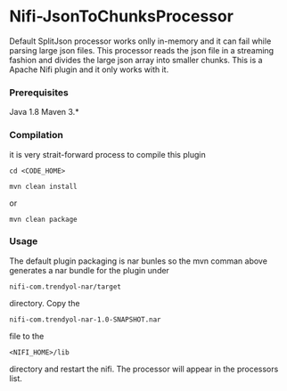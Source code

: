 # Nifi-JsonToChunksProcessor
Default SplitJson processor works onlly in-memory and it can fail while parsing large json files. This processor reads the json file in a streaming fashion and divides the large json array into smaller chunks. 
This is a Apache Nifi plugin and it only works with it. 

### Prerequisites

Java 1.8
Maven 3.*

### Compilation

it is very strait-forward process to compile this plugin

```
cd <CODE_HOME>
```
```
mvn clean install
```
or 
```
mvn clean package
```

### Usage

The default plugin packaging is nar bunles so the mvn comman above generates a nar bundle for the plugin under 
```
nifi-com.trendyol-nar/target 
```
directory. Copy the 

```
nifi-com.trendyol-nar-1.0-SNAPSHOT.nar
```
file to the 

```
<NIFI_HOME>/lib
```

directory and restart the nifi. The processor will appear in the processors list.


